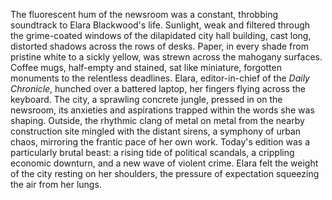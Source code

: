 The fluorescent hum of the newsroom was a constant, throbbing soundtrack to Elara Blackwood's life.  Sunlight, weak and filtered through the grime-coated windows of the dilapidated city hall building, cast long, distorted shadows across the rows of desks.  Paper, in every shade from pristine white to a sickly yellow, was strewn across the mahogany surfaces.  Coffee mugs, half-empty and stained, sat like miniature, forgotten monuments to the relentless deadlines.  Elara, editor-in-chief of the *Daily Chronicle*, hunched over a battered laptop, her fingers flying across the keyboard.  The city, a sprawling concrete jungle, pressed in on the newsroom, its anxieties and aspirations trapped within the words she was shaping.  Outside, the rhythmic clang of metal on metal from the nearby construction site mingled with the distant sirens, a symphony of urban chaos, mirroring the frantic pace of her own work.  Today's edition was a particularly brutal beast: a rising tide of political scandals, a crippling economic downturn, and a new wave of violent crime.  Elara felt the weight of the city resting on her shoulders, the pressure of expectation squeezing the air from her lungs.
